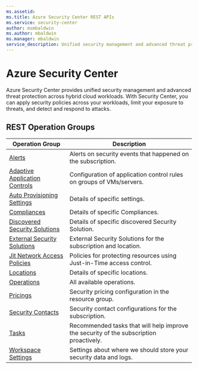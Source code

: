 ```yaml
---
ms.assetid: 
ms.title: Azure Security Center REST APIs
ms.service: security-center
author: msmbaldwin
ms.author: mbaldwin
ms.manager: mbaldwin
service_description: Unified security management and advanced threat protection across hybrid cloud workloads
---
```



# Azure Security Center

Azure Security Center provides unified security management and advanced threat protection across hybrid cloud workloads. With Security Center, you can apply security policies across your workloads, limit your exposure to threats, and detect and respond to attacks.

## REST Operation Groups

| Operation Group | Description |
|-----------------|-------------|
| [Alerts](../../docs-ref-autogen/securitycenter/Alerts.yml) | Alerts on security events that happened on the subscription. |
| [Adaptive Application Controls](../../docs-ref-autogen/securitycenter/AdaptiveApplicationControls.yml) | Configuration of application control rules on groups of VMs/servers.|
| [Auto Provisioning Settings](../../docs-ref-autogen/securitycenter/AutoProvisioningSettings.yml) | Details of specific settings. |
| [Compliances](../../docs-ref-autogen/securitycenter/Compliances.yml) | Details of specific Compliances. |
| [Discovered Security Solutions](../../docs-ref-autogen/securitycenter/DiscoveredSecuritySolutions.yml) | Details of specific discovered Security Solution. |
| [External Security Solutions](../../docs-ref-autogen/securitycenter/ExternalSecuritySolutions.yml) | External Security Solutions for the subscription and location. |
| [Jit Network Access Policies](../../docs-ref-autogen/securitycenter/JitNetworkAccessPolicies.yml) | Policies for protecting resources using Just-in-Time access control. |
| [Locations](../../docs-ref-autogen/securitycenter/Locations.yml) | Details of specific locations. |
| [Operations](../../docs-ref-autogen/securitycenter/Operations.yml) | All available operations. |
| [Pricings](../../docs-ref-autogen/securitycenter/Pricings.yml) | Security pricing configuration in the resource group. |
| [Security Contacts](../../docs-ref-autogen/securitycenter/SecurityContacts.yml) | Security contact configurations for the subscription. |
| [Tasks](../../docs-ref-autogen/securitycenter/Tasks.yml) | Recommended tasks that will help improve the security of the subscription proactively. |
| [Workspace Settings](../../docs-ref-autogen/securitycenter/WorkspaceSettings.yml) | Settings about where we should store your security data and logs. |

